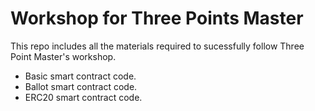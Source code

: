 # Workshop for Three Points Master
This repo includes all the materials required to sucessfully follow Three Point Master's workshop.
* Basic smart contract code.
* Ballot smart contract code.
* ERC20 smart contract code.
